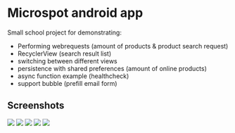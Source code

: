 # Microspot android app
Small school project for demonstrating:
- Performing webrequests (amount of products & product search request) 
- RecyclerView (search result list)
- switching between different views
- persistence with shared preferences (amount of online products)
- async function example (healthcheck)
- support bubble (prefill email form)

## Screenshots
![](/doc/screenshot_home_1.png)
![](/doc/screenshot_home_2.png)
![](/doc/screenshot_menu.png)
![](/doc/screenshot_search.png)
![](/doc/screenshot_search_link.png)
